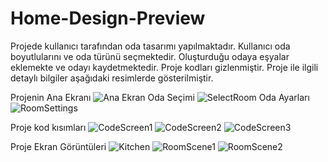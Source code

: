 # Home-Design-Preview

Projede kullanıcı tarafından oda tasarımı yapılmaktadır.
Kullanıcı oda boyutlularını ve oda türünü seçmektedir. 
Oluşturduğu odaya eşyalar eklemekte ve odayı kaydetmektedir.
Proje kodları gizlenmiştir.
Proje ile ilgili detaylı bilgiler aşağıdaki resimlerde gösterilmiştir.

Projenin Ana Ekranı
![Ana Ekran](https://github.com/BurakOzyolu/Home-Design-Preview/assets/33603280/d5d7bf7c-0006-47d4-af5d-41c6ac24961f)
Oda Seçimi
![SelectRoom](https://github.com/BurakOzyolu/Home-Design-Preview/assets/33603280/4aa3db6e-975e-4e8b-bd4a-b48c3d9e51d0)
Oda Ayarları
![RoomSettings](https://github.com/BurakOzyolu/Home-Design-Preview/assets/33603280/160cc320-48e4-413b-a74a-56c09babde17)

Proje kod kısımları
![CodeScreen1](https://github.com/BurakOzyolu/Home-Design-Preview/assets/33603280/554ad089-166a-4d00-857a-a82724242054)
![CodeScreen2](https://github.com/BurakOzyolu/Home-Design-Preview/assets/33603280/84e7fd22-0004-496a-8e73-a89583347540)
![CodeScreen3](https://github.com/BurakOzyolu/Home-Design-Preview/assets/33603280/6a13be3d-667a-4cd9-b8fa-379af32ed541)

Proje Ekran Görüntüleri
![Kitchen](https://github.com/BurakOzyolu/Home-Design-Preview/assets/33603280/715883a3-cfc2-4c41-80c8-ea96eca03e7f)
![RoomScene1](https://github.com/BurakOzyolu/Home-Design-Preview/assets/33603280/c8a209e3-b8fc-45c5-95bd-b653279d7f90)
![RoomScene2](https://github.com/BurakOzyolu/Home-Design-Preview/assets/33603280/2c5dc836-e68c-4778-80b7-95aed82042d2)
